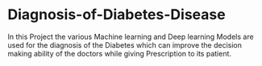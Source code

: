 # Diagnosis-of-Diabetes-Disease
In this Project the various Machine learning and Deep learning Models are used for the diagnosis of the Diabetes which can improve the decision making ability of the doctors while giving Prescription to its patient.
